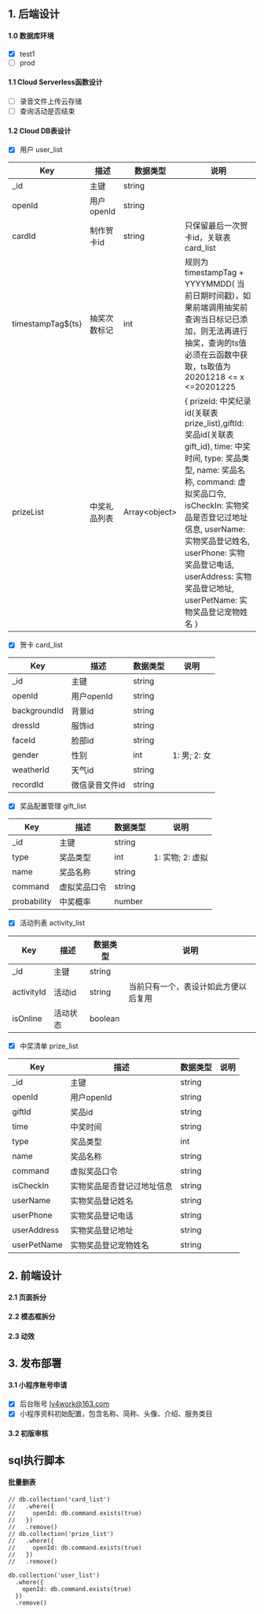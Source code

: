 ## 1. 后端设计

#### 1.0 数据库环境
* [x] test1
* [ ] prod

#### 1.1 Cloud Serverless函数设计
   * [ ] 录音文件上传云存储
   * [ ] 查询活动是否结束

#### 1.2 Cloud DB表设计
* [x] 用户 user_list

| Key | 描述 | 数据类型 | 说明 |
|-----|----|------|--------|
|  _id   |  主键  |  string    |
|  openId   |  用户openId  |  string    |
|  cardId   |  制作贺卡id |  string    | 只保留最后一次贺卡id，关联表card_list
|  timestampTag${ts}   |  抽奖次数标记  |  int    | 规则为 timestampTag + YYYYMMDD( 当前日期时间戳)，如果前端调用抽奖前查询当日标记已添加，则无法再进行抽奖，查询的ts值必须在云函数中获取，ts取值为20201218 <= x <=20201225
|  prizeList   |  中奖礼品列表  |  Array\<object>    | { prizeId: 中奖纪录id(关联表prize_list),giftId: 奖品id(关联表gift_id), time: 中奖时间, type: 奖品类型, name: 奖品名称, command: 虚拟奖品口令, isCheckIn: 实物奖品是否登记过地址信息, userName: 实物奖品登记姓名, userPhone: 实物奖品登记电话, userAddress: 实物奖品登记地址, userPetName: 实物奖品登记宠物姓名 }


* [x] 贺卡 card_list

| Key | 描述 | 数据类型 | 说明
|-----|----|------|------|
|  _id   |  主键  |  string    |
|  openId   |  用户openId  |  string    |
|  backgroundId   | 背景id |  string    |
|  dressId   | 服饰id |  string    |
|  faceId   | 脸部id |  string    |
|  gender   | 性别 |  int    | 1: 男; 2: 女 
|  weatherId   | 天气id |  string    |
|  recordId   | 微信录音文件id |  string    |

* [x] 奖品配置管理 gift_list

| Key | 描述 | 数据类型 | 说明
|-----|----|------|------|
|  _id   |  主键  |  string    |
|  type   |  奖品类型  |  int    |1: 实物; 2: 虚拟
|  name   |  奖品名称  |  string    |
|   command | 虚拟奖品口令 | string |
|  probability   |  中奖概率 |  number    |

* [x] 活动列表 activity_list

| Key | 描述 | 数据类型 | 说明
|-----|----|------|------|
|  _id   |  主键  |  string    |
|  activityId   |  活动id  |  string    | 当前只有一个，表设计如此方便以后复用
| isOnline | 活动状态 | boolean | 

* [x] 中奖清单 prize_list

| Key | 描述 | 数据类型 | 说明
|-----|----|------|------|
|  _id   |  主键  |  string    |
|  openId   |  用户openId  |  string    |
|  giftId   |  奖品id  |  string    |
|  time   |  中奖时间  |  string    |
|  type   |  奖品类型  |  int    |
|  name   |  奖品名称  |  string    |
|  command   |  虚拟奖品口令  |  string    |
|  isCheckIn   |  实物奖品是否登记过地址信息  |  string    |
|  userName   |  实物奖品登记姓名  |  string    |
|  userPhone   |  实物奖品登记电话  |  string    |
|  userAddress   |  实物奖品登记地址  |  string    |
|  userPetName   |  实物奖品登记宠物姓名  |  string    |

## 2. 前端设计
#### 2.1 页面拆分
#### 2.2 模态框拆分
#### 2.3 动效

## 3. 发布部署
#### 3.1 小程序账号申请
- [x] 后台账号 ly4work@163.com
- [x] 小程序资料初始配置，包含名称、简称、头像、介绍、服务类目

#### 3.2 初版审核


## sql执行脚本 

#### 批量删表

```
// db.collection('card_list')
//   .where({
//     openId: db.command.exists(true)
//   })
//   .remove()
// db.collection('prize_list')
//   .where({
//     openId: db.command.exists(true)
//   })
//   .remove()

db.collection('user_list')
  .where({
    openId: db.command.exists(true)
  })
  .remove()
```
